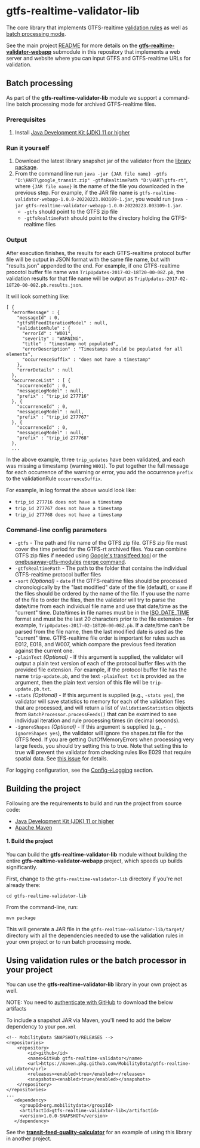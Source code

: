 # gtfs-realtime-validator-lib

The core library that implements GTFS-realtime [validation rules](../RULES.md) as well as [batch processing mode](#batch-processing).

See the main project [README](../README.md) for more details on the [**gtfs-realtime-validator-webapp**](https://github.com/MobilityData/gtfs-realtime-validator/tree/master/gtfs-realtime-validator-webapp) submodule in this repository that implements a web server and website where you can input GTFS and GTFS-realtime URLs for validation. 

## Batch processing
 
As part of the **gtfs-realtime-validator-lib** module we support a command-line batch processing mode for archived GTFS-realtime files.
 
### Prerequisites
 
1. Install [Java Development Kit (JDK) 11 or higher](https://www.oracle.com/java/technologies/javase/jdk11-archive-downloads.html)
 
### Run it yourself
 
1. Download the latest library snapshot jar of the validator from the [library package](https://github.com/MobilityData/gtfs-realtime-validator/packages/1268974).
2. From the command line run `java -jar {JAR file name} -gtfs "D:\HART\google_transit.zip" -gtfsRealtimePath "D:\HART\gtfs-rt"`, where `{JAR file name}` is the name of the file you downloaded in the previous step. For example, if the JAR file name is `gtfs-realtime-validator-webapp-1.0.0-20220223.003109-1.jar`, you would run `java -jar gtfs-realtime-validator-webapp-1.0.0-20220223.003109-1.jar`.
    * `-gtfs` should point to the GTFS zip file 
    * `-gtfsRealtimePath` should point to the directory holding the GTFS-realtime files

### Output
 
After execution finishes, the results for each GTFS-realtime protocol buffer file will be output in JSON format with the same file name, but with "results.json" appended to the end.  For example, if one GTFS-realtime procotol buffer file name was `TripUpdates-2017-02-18T20-00-08Z.pb`, the validation results for that file name will be output as `TripUpdates-2017-02-18T20-00-08Z.pb.results.json`. 

It will look something like:
 
 ~~~
 [ {
   "errorMessage" : {
     "messageId" : 0,
     "gtfsRtFeedIterationModel" : null,
     "validationRule" : {
       "errorId" : "W001",
       "severity" : "WARNING",
       "title" : "timestamp not populated",
       "errorDescription" : "Timestamps should be populated for all elements",
       "occurrenceSuffix" : "does not have a timestamp"
     },
     "errorDetails" : null
   },
   "occurrenceList" : [ {
     "occurrenceId" : 0,
     "messageLogModel" : null,
     "prefix" : "trip_id 277716"
   }, {
     "occurrenceId" : 0,
     "messageLogModel" : null,
     "prefix" : "trip_id 277767"
   }, {
     "occurrenceId" : 0,
     "messageLogModel" : null,
     "prefix" : "trip_id 277768"
   }, 
   ...
~~~

In the above example, three `trip_updates` have been validated, and each was missing a timestamp (warning `W001`).  To put together the full message for each occurrence of the warning or error, you add the occurrence `prefix` to the validationRule `occurrenceSuffix`.

For example, in log format the above would look like:
* `trip_id 277716 does not have a timestamp`
* `trip_id 277767 does not have a timestamp`
* `trip_id 277768 does not have a timestamp`

### Command-line config parameters
 
 * `-gtfs` - The path and file name of the GTFS zip file.  GTFS zip file must cover the time period for the GTFS-rt archived files.  You can combine GTFS zip files if needed using [Google's transitfeed tool](https://github.com/google/transitfeed/wiki/Merge) or the [onebusaway-gtfs-modules](https://github.com/OneBusAway/onebusaway-gtfs-modules) [merge command](http://developer.onebusaway.org/modules/onebusaway-gtfs-modules/current/onebusaway-gtfs-merge-cli.html).
 * `-gtfsRealtimePath` - The path to the folder that contains the individual GTFS-realtime protocol buffer files
 * `-sort` *(Optional)* - `date` if the GTFS-realtime files should be processed chronologically by the "last modified" date of the file (default), or `name` if the files should be ordered by the name of the file. If you use the name of the file to order the files, then the validator will try to parse the date/time from each individual file name and use that date/time as the "current" time.  Date/times in file names must be in the [ISO_DATE_TIME](https://docs.oracle.com/javase/8/docs/api/java/time/format/DateTimeFormatter.html#ISO_DATE_TIME) format and must be the last 20 characters prior to the file extension - for example, `TripUpdates-2017-02-18T20-00-08Z.pb`.  If a date/time can't be parsed from the file name, then the last modified date is used as the "current" time. GTFS-realtime file order is important for rules such as E012, E018, and W007, which compare the previous feed iteration against the current one.     
 * `-plainText` *(Optional)* - If this argument is supplied, the validator will output a plain text version of each of the protocol buffer files with the provided file extension.  For example, if the protocol buffer file has the name `trip-update.pb`, and the text `-plainText txt` is provided as the argument, then the plain text version of this file will be `trip-update.pb.txt`.
 * `-stats` *(Optional)* - If this argument is supplied (e.g., `-stats yes`), the validator will save statistics to memory for each of the validation files that are processed, and will return a list of `ValidationStatistics` objects from `BatchProcessor.processFeeds()` that can be examined to see individual iteration and rule processing times (in decimal seconds).
 * `-ignoreShapes` *(Optional)* - If this argument is supplied (e.g., `-ignoreShapes yes`), the validator will ignore the shapes.txt file for the GTFS feed.  If you are getting OutOfMemoryErrors when processing very large feeds, you should try setting this to true.  Note that setting this to true will prevent the validator from checking rules like E029 that require spatial data.  See [this issue](https://github.com/CUTR-at-USF/gtfs-realtime-validator/issues/284) for details.

For logging configuration, see the [Config->Logging](../CONFIG.md#logging) section.

## Building the project

Following are the requirements to build and run the project from source code: 

* [Java Development Kit (JDK) 11 or higher](https://www.oracle.com/java/technologies/downloads/)
* [Apache Maven](https://maven.apache.org/)

#### 1. Build the project 

You can build the **gtfs-realtime-validator-lib** module without building the entire **gtfs-realtime-validator-webapp** project, which speeds up builds significantly.

First, change to the `gtfs-realtime-validator-lib` directory if you're not already there:

`cd gtfs-realtime-validator-lib`

From the command-line, run:

`mvn package`

This will generate a JAR file in the `gtfs-realtime-validator-lib/target/` directory with all the dependencies needed to use the validation rules in your own project or to run batch processing mode.

## Using validation rules or the batch processor in your project

You can use the **gtfs-realtime-validator-lib** library in your own project as well.  

NOTE: You need to [authenticate with GitHub](https://docs.github.com/en/packages/working-with-a-github-packages-registry/working-with-the-apache-maven-registry#authenticating-with-a-personal-access-token) to download the below artifacts

To include a snapshot JAR via Maven, you'll need to add the below dependency to your `pom.xml`

~~~
<!-- MobilityData SNAPSHOTs/RELEASES -->
<repositories>
    <repository>
        <id>github</id>
        <name>GitHub gtfs-realtime-validator</name>
        <url>https://maven.pkg.github.com/MobilityData/gtfs-realtime-validator</url>
        <releases><enabled>true</enabled></releases>
        <snapshots><enabled>true</enabled></snapshots>
    </repository>
</repositories>
...
   <dependency>
     <groupId>org.mobilitydata</groupId>
     <artifactId>gtfs-realtime-validator-lib</artifactId>
     <version>1.0.0-SNAPSHOT</version>
   </dependency>
~~~

See the [**transit-feed-quality-calculator**](https://github.com/CUTR-at-USF/transit-feed-quality-calculator) for an example of using this library in another project.
